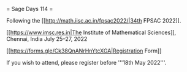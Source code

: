 = Sage Days 114 =

Following the [[http://math.iisc.ac.in/fpsac2022/|34th FPSAC 2022]].

[[https://www.imsc.res.in|The Institute of Mathematical Sciences]], Chennai, India
July 25–27, 2022

[[https://forms.gle/Ck38QnANrHnYtcXGA|Registration Form]]

If you wish to attend, please register before '''18th May 2022'''.
